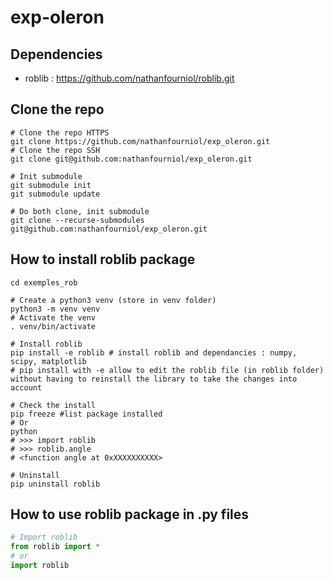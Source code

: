# exp-oleron


## Dependencies

- roblib : https://github.com/nathanfourniol/roblib.git


## Clone the repo

```shell
# Clone the repo HTTPS
git clone https://github.com/nathanfourniol/exp_oleron.git
# Clone the repo SSH
git clone git@github.com:nathanfourniol/exp_oleron.git

# Init submodule
git submodule init
git submodule update

# Do both clone, init submodule
git clone --recurse-submodules git@github.com:nathanfourniol/exp_oleron.git
```


## How to install roblib package

```shell
cd exemples_rob

# Create a python3 venv (store in venv folder)
python3 -m venv venv
# Activate the venv
. venv/bin/activate

# Install roblib
pip install -e roblib # install roblib and dependancies : numpy, scipy, matplotlib
# pip install with -e allow to edit the roblib file (in roblib folder) without having to reinstall the library to take the changes into account

# Check the install
pip freeze #list package installed
# Or
python
# >>> import roblib
# >>> roblib.angle
# <function angle at 0xXXXXXXXXXX>

# Uninstall
pip uninstall roblib
```


## How to use roblib package in .py files

```python
# Import roblib
from roblib import *
# or
import roblib
```
